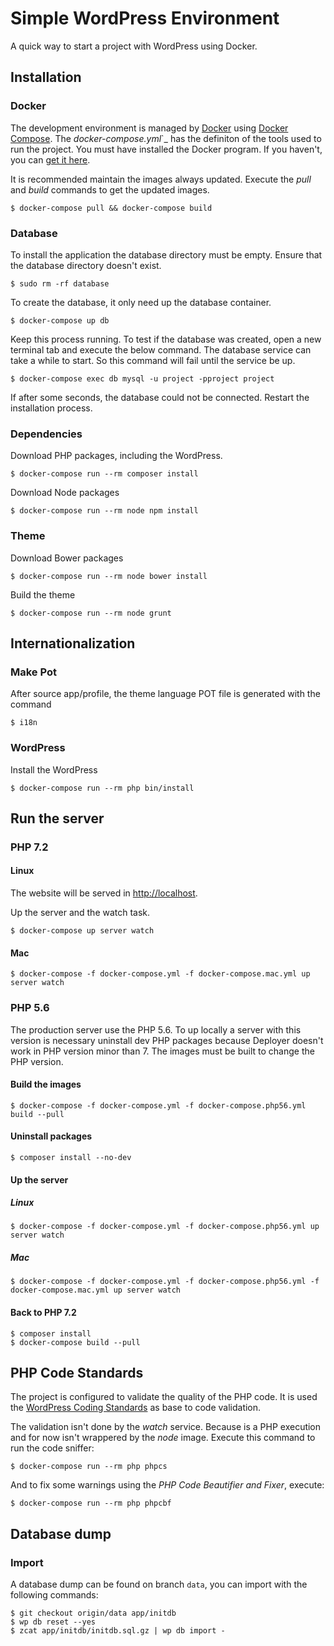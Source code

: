 # Simple WordPress Environment

A quick way to start a project with WordPress using Docker.

## Installation

### Docker

The development environment is managed by [Docker](https://www.docker.com/) using [Docker Compose](https://docs.docker.com/compose/overview/). The _docker-compose.yml_`_ has the definiton of the tools used to run the project. You must have installed the Docker program. If you haven't, you can [get it here](https://www.docker.com/get-docker).

It is recommended maintain the images always updated. Execute the _pull_ and _build_ commands to get the updated images.

    $ docker-compose pull && docker-compose build

### Database

To install the application the database directory must be empty. Ensure that the database directory doesn't exist.

    $ sudo rm -rf database

To create the database, it only need up the database container.

    $ docker-compose up db

Keep this process running. To test if the database was created, open a new terminal tab and execute the below command. The database service can take a while to start. So this command will fail until the service be up.

    $ docker-compose exec db mysql -u project -pproject project

If after some seconds, the database could not be connected. Restart the installation process.

### Dependencies

Download PHP packages, including the WordPress.

    $ docker-compose run --rm composer install

Download Node packages

    $ docker-compose run --rm node npm install

### Theme

Download Bower packages

    $ docker-compose run --rm node bower install

Build the theme

    $ docker-compose run --rm node grunt

## Internationalization

### Make Pot

After source app/profile, the theme language POT file is generated with the command

	$ i18n

### WordPress

Install the WordPress

    $ docker-compose run --rm php bin/install

## Run the server

### PHP 7.2

#### Linux

The website will be served in [http://localhost](http://localhost).

Up the server and the watch task.

    $ docker-compose up server watch

#### Mac

    $ docker-compose -f docker-compose.yml -f docker-compose.mac.yml up server watch

### PHP 5.6

The production server use the PHP 5.6. To up locally a server with this version is necessary uninstall dev PHP packages because Deployer doesn't work in PHP version minor than 7. The images must be built to change the PHP version.

#### Build the images

    $ docker-compose -f docker-compose.yml -f docker-compose.php56.yml build --pull

#### Uninstall packages

    $ composer install --no-dev

#### Up the server

##### Linux

    $ docker-compose -f docker-compose.yml -f docker-compose.php56.yml up server watch

##### Mac

    $ docker-compose -f docker-compose.yml -f docker-compose.php56.yml -f docker-compose.mac.yml up server watch

#### Back to PHP 7.2

    $ composer install
    $ docker-compose build --pull

## PHP Code Standards

The project is configured to validate the quality of the PHP code. It is used the [WordPress Coding Standards](https://make.wordpress.org/core/handbook/best-practices/coding-standards/php/) as base to code validation.

The validation isn't done by the _watch_ service. Because is a PHP execution and for now isn't wrappered by the _node_ image. Execute this command to run the code sniffer:

    $ docker-compose run --rm php phpcs

And to fix some warnings using the _PHP Code Beautifier and Fixer_, execute:

    $ docker-compose run --rm php phpcbf

## Database dump

### Import

A database dump can be found on branch `data`, you can import with the following commands:

	$ git checkout origin/data app/initdb
	$ wp db reset --yes
	$ zcat app/initdb/initdb.sql.gz | wp db import -
